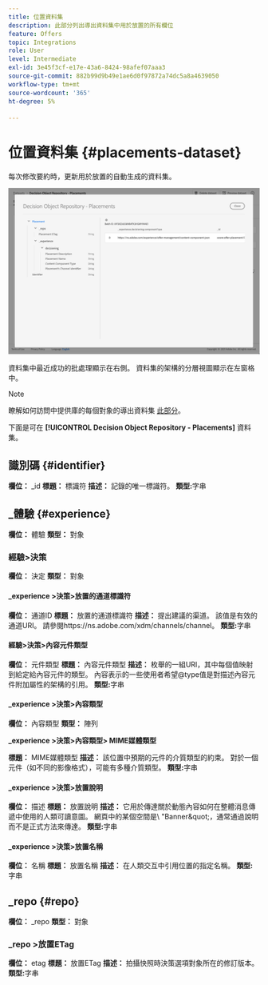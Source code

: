 ```yaml
---
title: 位置資料集
description: 此部分列出導出資料集中用於放置的所有欄位
feature: Offers
topic: Integrations
role: User
level: Intermediate
exl-id: 3e45f3cf-e17e-43a6-8424-98afef07aaa3
source-git-commit: 882b99d9b49e1ae6d0f97872a74dc5a8a4639050
workflow-type: tm+mt
source-wordcount: '365'
ht-degree: 5%

---
```


# 位置資料集 {#placements-dataset}

每次修改要約時，更新用於放置的自動生成的資料集。

![](../assets/dataset-placements.png)

資料集中最近成功的批處理顯示在右側。 資料集的架構的分層視圖顯示在左窗格中。

>[!NOTE]
>
>瞭解如何訪問中提供庫的每個對象的導出資料集 [此部分](../export-catalog/access-dataset.md)。

下面是可在 **[!UICONTROL Decision Object Repository - Placements]** 資料集。

<!--A placement describes a location or place in a personalized message. It is used to set technical constraints for content that the personalization decision supplies. The placement also represents a request to produce certain types of metrics when an experience event is produced where this placement is involved. For instance, the placement facilitates a personalized clickable image inside an email shown to an end-user. The placement may for instance request from the assembled experience that the click on its image gets reported in an experience event with a metric https://ns.adobe.com/xdm/data/metrics/web/linkclicks and a reference to this placement.-->

## 識別碼 {#identifier}

**欄位：** _id
**標題：** 標識符
**描述：** 記錄的唯一標識符。
**類型:**&#x200B;字串

## _體驗 {#experience}

**欄位：** 體驗
**類型：** 對象

### 經驗>決策

**欄位：** 決定
**類型：** 對象

#### _experience >決策>放置的通道標識符

**欄位：** 通道ID
**標題：** 放置的通道標識符
**描述：** 提出建議的渠道。 該值是有效的通道URI。 請參閱https://ns.adobe.com/xdm/channels/channel。
**類型:**&#x200B;字串

#### 經驗>決策>內容元件類型

**欄位：** 元件類型
**標題：** 內容元件類型
**描述：** 枚舉的一組URI，其中每個值映射到給定給內容元件的類型。 內容表示的一些使用者希望@type值是對描述內容元件附加屬性的架構的引用。
**類型:**&#x200B;字串

#### _experience >決策>內容類型

**欄位：** 內容類型
**類型：** 陣列

**_experience >決策>內容類型> MIME媒體類型**

**標題：** MIME媒體類型
**描述：** 該位置中預期的元件的介質類型的約束。 對於一個元件（如不同的影像格式），可能有多種介質類型。
**類型:**&#x200B;字串

#### _experience >決策>放置說明

**欄位：** 描述
**標題：** 放置說明
**描述：** 它用於傳達關於動態內容如何在整體消息傳遞中使用的人類可讀意圖。 網頁中的某個空間是\ &quot;Banner\&quot;，通常通過說明而不是正式方法來傳達。
**類型:**&#x200B;字串

#### _experience >決策>放置名稱

**欄位：** 名稱
**標題：** 放置名稱
**描述：** 在人類交互中引用位置的指定名稱。
**類型:**&#x200B;字串

## _repo {#repo}

**欄位：** _repo
**類型：** 對象

### _repo >放置ETag

**欄位：** etag
**標題：** 放置ETag
**描述：** 拍攝快照時決策選項對象所在的修訂版本。
**類型:**&#x200B;字串
